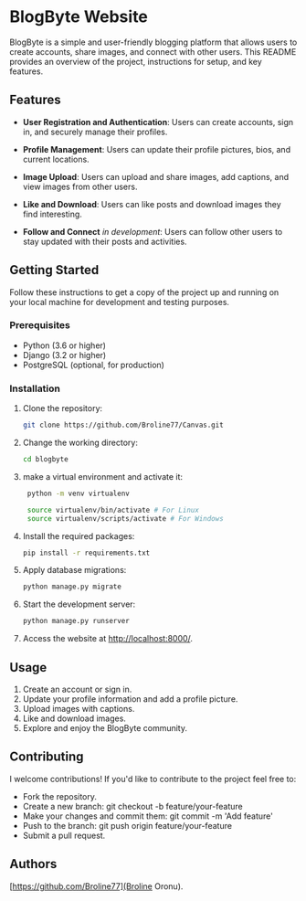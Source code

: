 # BlogByte Website

BlogByte is a simple and user-friendly blogging platform that allows users to create accounts, share images, and connect with other users. This README provides an overview of the project, instructions for setup, and key features.

## Features

- **User Registration and Authentication**: Users can create accounts, sign in, and securely manage their profiles.

- **Profile Management**: Users can update their profile pictures, bios, and current locations.

- **Image Upload**: Users can upload and share images, add captions, and view images from other users.

- **Like and Download**: Users can like posts and download images they find interesting.

- **Follow and Connect** *in development*: Users can follow other users to stay updated with their posts and activities. 

## Getting Started

Follow these instructions to get a copy of the project up and running on your local machine for development and testing purposes.

### Prerequisites

- Python (3.6 or higher)
- Django (3.2 or higher)
- PostgreSQL (optional, for production)

### Installation

1. Clone the repository:

   ```bash
   git clone https://github.com/Broline77/Canvas.git
   ```

2. Change the working directory:

   ```bash
   cd blogbyte
   ```

3. make a virtual environment and activate it:
   ```bash
    python -m venv virtualenv

    source virtualenv/bin/activate # For Linux
    source virtualenv/scripts/activate # For Windows
   ```


4. Install the required packages:

   ```bash
   pip install -r requirements.txt
   ```

5. Apply database migrations:

   ```bash
   python manage.py migrate
   ```

6. Start the development server:

   ```bash
   python manage.py runserver
   ```

7. Access the website at [http://localhost:8000/](http://localhost:8000/).

## Usage

1. Create an account or sign in.
2. Update your profile information and add a profile picture.
3. Upload images with captions.
4. Like and download images.
5. Explore and enjoy the BlogByte community.

## Contributing

I welcome contributions! If you'd like to contribute to the project feel free to:
* Fork the repository.
* Create a new branch: git checkout -b feature/your-feature
* Make your changes and commit them: git commit -m 'Add feature'
* Push to the branch: git push origin feature/your-feature
* Submit a pull request. 




## Authors

[https://github.com/Broline77](Broline Oronu).

